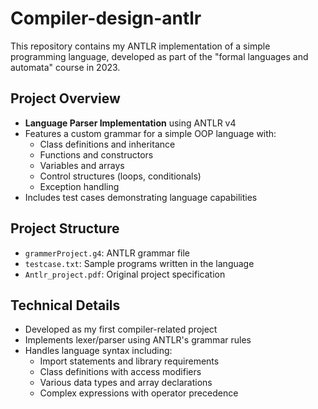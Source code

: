 # Compiler-design-antlr

This repository contains my ANTLR implementation of a simple programming language, developed as part of the "formal languages and automata" course in 2023.

## Project Overview
- **Language Parser Implementation** using ANTLR v4
- Features a custom grammar for a simple OOP language with:
  - Class definitions and inheritance
  - Functions and constructors
  - Variables and arrays
  - Control structures (loops, conditionals)
  - Exception handling
- Includes test cases demonstrating language capabilities

## Project Structure
- `grammerProject.g4`: ANTLR grammar file
- `testcase.txt`: Sample programs written in the language
- `Antlr_project.pdf`: Original project specification

## Technical Details
- Developed as my first compiler-related project
- Implements lexer/parser using ANTLR's grammar rules
- Handles language syntax including:
  - Import statements and library requirements
  - Class definitions with access modifiers
  - Various data types and array declarations
  - Complex expressions with operator precedence
